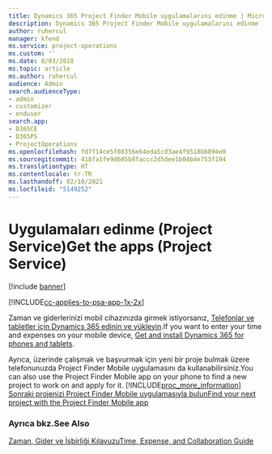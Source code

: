 ```yaml
---
title: Dynamics 365 Project Finder Mobile uygulamalarını edinme | MicrosoftDocs
description: Dynamics 365 Project Finder Mobile uygulamalarını edinme
author: ruhercul
manager: kfend
ms.service: project-operations
ms.custom: ''
ms.date: 8/03/2018
ms.topic: article
ms.author: ruhercul
audience: Admin
search.audienceType:
- admin
- customizer
- enduser
search.app:
- D365CE
- D365PS
- ProjectOperations
ms.openlocfilehash: fd7f14ce5f08356e64eda5cd3ae4f9518bb894e0
ms.sourcegitcommit: 418fa1fe9d605b8faccc2d5dee1b04b4e753f194
ms.translationtype: HT
ms.contentlocale: tr-TR
ms.lasthandoff: 02/10/2021
ms.locfileid: "5149252"
---
```

# <a name="get-the-apps-project-service"></a><span data-ttu-id="5d7f0-103">Uygulamaları edinme (Project Service)</span><span class="sxs-lookup"><span data-stu-id="5d7f0-103">Get the apps (Project Service)</span></span>

[!include [banner](../includes/psa-now-project-operations.md)]

[!INCLUDE[cc-applies-to-psa-app-1x-2x](../includes/cc-applies-to-psa-app-1x-2x.md)]

<span data-ttu-id="5d7f0-104">Zaman ve giderlerinizi mobil cihazınızda girmek istiyorsanız, [Telefonlar ve tabletler için Dynamics 365 edinin ve yükleyin](https://docs.microsoft.com/dynamics365/mobile-app/dynamics-365-phones-tablets-users-guide).</span><span class="sxs-lookup"><span data-stu-id="5d7f0-104">If you want to enter your time and expenses on your mobile device, [Get and install Dynamics 365 for phones and tablets](https://docs.microsoft.com/dynamics365/mobile-app/dynamics-365-phones-tablets-users-guide).</span></span>  
  
 <span data-ttu-id="5d7f0-105">Ayrıca, üzerinde çalışmak ve başvurmak için yeni bir proje bulmak üzere telefonunuzda Project Finder Mobile uygulamasını da kullanabilirsiniz.</span><span class="sxs-lookup"><span data-stu-id="5d7f0-105">You can also use the Project Finder Mobile app on your phone to find a new project to work on and apply for it.</span></span> [!INCLUDE[proc_more_information](../includes/proc-more-information.md)] <span data-ttu-id="5d7f0-106">[Sonraki projenizi Project Finder Mobile uygulamasıyla bulun](../psa/find-next-project-finder-mobile-app.md)</span><span class="sxs-lookup"><span data-stu-id="5d7f0-106">[Find your next project with the Project Finder Mobile app](../psa/find-next-project-finder-mobile-app.md)</span></span> 
  
### <a name="see-also"></a><span data-ttu-id="5d7f0-107">Ayrıca bkz.</span><span class="sxs-lookup"><span data-stu-id="5d7f0-107">See Also</span></span>  
 [<span data-ttu-id="5d7f0-108">Zaman, Gider ve İşbirliği Kılavuzu</span><span class="sxs-lookup"><span data-stu-id="5d7f0-108">Time, Expense, and Collaboration Guide</span></span>](../psa/time-expense-collaboration-guide.md)
